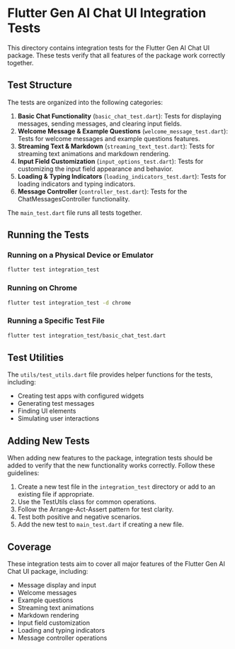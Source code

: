 # Flutter Gen AI Chat UI Integration Tests

This directory contains integration tests for the Flutter Gen AI Chat UI package. These tests verify that all features of the package work correctly together.

## Test Structure

The tests are organized into the following categories:

1. **Basic Chat Functionality** (`basic_chat_test.dart`): Tests for displaying messages, sending messages, and clearing input fields.
2. **Welcome Message & Example Questions** (`welcome_message_test.dart`): Tests for welcome messages and example questions features.
3. **Streaming Text & Markdown** (`streaming_text_test.dart`): Tests for streaming text animations and markdown rendering.
4. **Input Field Customization** (`input_options_test.dart`): Tests for customizing the input field appearance and behavior.
5. **Loading & Typing Indicators** (`loading_indicators_test.dart`): Tests for loading indicators and typing indicators.
6. **Message Controller** (`controller_test.dart`): Tests for the ChatMessagesController functionality.

The `main_test.dart` file runs all tests together.

## Running the Tests

### Running on a Physical Device or Emulator

```bash
flutter test integration_test
```

### Running on Chrome

```bash
flutter test integration_test -d chrome
```

### Running a Specific Test File

```bash
flutter test integration_test/basic_chat_test.dart
```

## Test Utilities

The `utils/test_utils.dart` file provides helper functions for the tests, including:

- Creating test apps with configured widgets
- Generating test messages
- Finding UI elements
- Simulating user interactions

## Adding New Tests

When adding new features to the package, integration tests should be added to verify that the new functionality works correctly. Follow these guidelines:

1. Create a new test file in the `integration_test` directory or add to an existing file if appropriate.
2. Use the TestUtils class for common operations.
3. Follow the Arrange-Act-Assert pattern for test clarity.
4. Test both positive and negative scenarios.
5. Add the new test to `main_test.dart` if creating a new file.

## Coverage

These integration tests aim to cover all major features of the Flutter Gen AI Chat UI package, including:

- Message display and input
- Welcome messages
- Example questions
- Streaming text animations
- Markdown rendering
- Input field customization
- Loading and typing indicators
- Message controller operations 